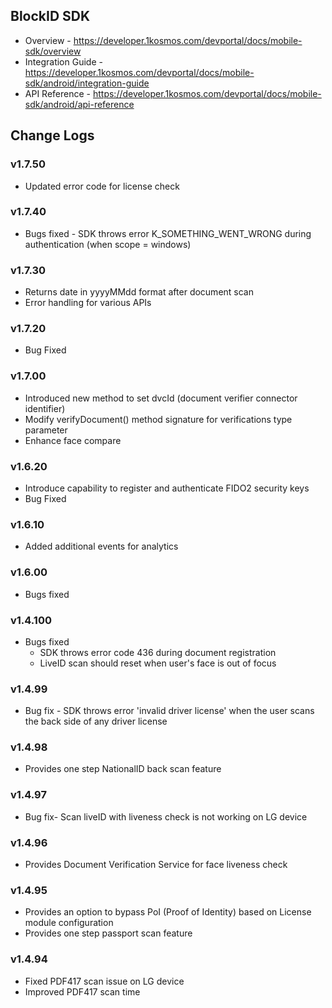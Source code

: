 ## BlockID SDK
- Overview - https://developer.1kosmos.com/devportal/docs/mobile-sdk/overview
- Integration Guide - https://developer.1kosmos.com/devportal/docs/mobile-sdk/android/integration-guide
- API Reference - https://developer.1kosmos.com/devportal/docs/mobile-sdk/android/api-reference

## Change Logs
### v1.7.50
- Updated error code for license check

### v1.7.40
- Bugs fixed - SDK throws error K_SOMETHING_WENT_WRONG during authentication (when scope = windows)

### v1.7.30
- Returns date in yyyyMMdd format after document scan 
- Error handling for various APIs

### v1.7.20 
- Bug Fixed

### v1.7.00
- Introduced new method to set dvcId (document verifier connector identifier)
- Modify verifyDocument() method signature for verifications type parameter 
- Enhance face compare

### v1.6.20
- Introduce capability to register and authenticate FIDO2 security keys 
- Bug Fixed

### v1.6.10
- Added additional events for analytics

### v1.6.00
- Bugs fixed

### v1.4.100
- Bugs fixed
   - SDK throws error code 436 during document registration
   - LiveID scan should reset when user's face is out of focus

### v1.4.99
- Bug fix - SDK throws error 'invalid driver license' when the user scans the back side of any driver license

### v1.4.98
- Provides one step NationalID back scan feature

### v1.4.97
- Bug fix- Scan liveID with liveness check is not working on LG device

### v1.4.96
- Provides Document Verification Service for face liveness check

### v1.4.95
- Provides an option to bypass PoI (Proof of Identity) based on License module configuration
- Provides one step passport scan feature

### v1.4.94
- Fixed PDF417 scan issue on LG device
- Improved PDF417 scan time
